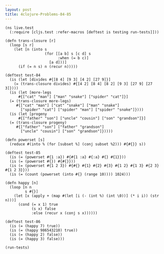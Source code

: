 ```yaml
---
layout: post
title: 4clojure-Problems-84-85
---
```


<pre><code class="language-klipse">(ns live.test
  (:require [cljs.test :refer-macros [deftest is testing run-tests]]))
  
(defn trans-closure [r]
  (loop [s r]
    (let [n (into s
                  (for [[a b] s [c d] s 
                        :when (= b c)] 
                    [a d]))]
      (if (= n s) n (recur n)))))

(deftest test-84
  (is (let [divides #{[8 4] [9 3] [4 2] [27 9]}]
    (= (trans-closure divides) #{[4 2] [8 4] [8 2] [9 3] [27 9] [27 3]})))
  (is (let [more-legs
      #{["cat" "man"] ["man" "snake"] ["spider" "cat"]}]
  (= (trans-closure more-legs)
     #{["cat" "man"] ["cat" "snake"] ["man" "snake"]
       ["spider" "cat"] ["spider" "man"] ["spider" "snake"]})))
  (is (let [progeny
      #{["father" "son"] ["uncle" "cousin"] ["son" "grandson"]}]
  (= (trans-closure progeny)
     #{["father" "son"] ["father" "grandson"]
       ["uncle" "cousin"] ["son" "grandson"]}))))

(defn powerset [s]
  (reduce #(into % (for [subset %] (conj subset %2))) #{#{}} s))

(deftest test-85
  (is (= (powerset #{1 :a}) #{#{1 :a} #{:a} #{} #{1}}))
  (is (= (powerset #{}) #{#{}}))
  (is (= (powerset #{1 2 3}) #{#{} #{1} #{2} #{3} #{1 2} #{1 3} #{2 3} #{1 2 3}}))
  (is (= (count (powerset (into #{} (range 10)))) 1024)))

(defn happy [n]
  (loop [n n
         s #{}]
    (let [x (apply + (map #(let [i (- (int %) (int \0))] (* i i)) (str n)))]
      (cond (= x 1) true
            (s x) false
            :else (recur x (conj s x))))))

(deftest test-86
  (is (= (happy 7) true))
  (is (= (happy 986543210) true))
  (is (= (happy 2) false))
  (is (= (happy 3) false)))

(run-tests)
</code></pre>
